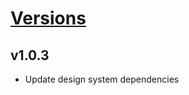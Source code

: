 # [Versions](https://github.com/Tracktor/treege-consumer/releases)

## v1.0.3
- Update design system dependencies
